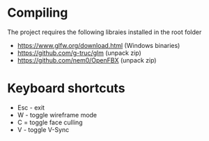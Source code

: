 # Compiling
The project requires the following libraies installed in the root folder

* https://www.glfw.org/download.html (Windows binaries)
* https://github.com/g-truc/glm (unpack zip)
* https://github.com/nem0/OpenFBX (unpack zip)

# Keyboard shortcuts
- Esc - exit
- W - toggle wireframe mode
- C = toggle face culling
- V - toggle V-Sync
